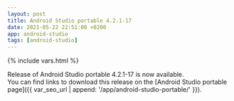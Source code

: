 ```yaml
---
layout: post
title: Android Studio portable 4.2.1-17
date: 2021-05-22 22:51:00 +0200
app: android-studio
tags: [android-studio]
---
```

{% include vars.html %}

Release of Android Studio portable 4.2.1-17 is now available.<br />
You can find links to download this release on the [Android Studio portable page]({{ var_seo_url | append: '/app/android-studio-portable/' }}).
